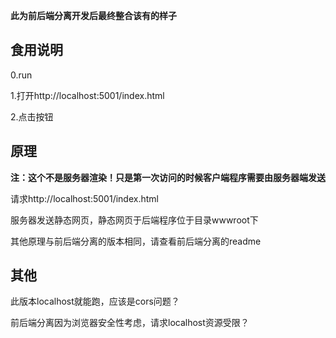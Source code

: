**此为前后端分离开发后最终整合该有的样子**



## 食用说明

0.run

1.打开http://localhost:5001/index.html

2.点击按钮



## 原理

**注：这个不是服务器渲染！只是第一次访问的时候客户端程序需要由服务器端发送**

请求http://localhost:5001/index.html

服务器发送静态网页，静态网页于后端程序位于目录wwwroot下

其他原理与前后端分离的版本相同，请查看前后端分离的readme

##	其他

此版本localhost就能跑，应该是cors问题？

前后端分离因为浏览器安全性考虑，请求localhost资源受限？